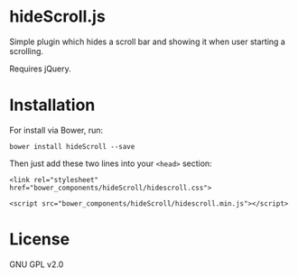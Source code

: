 hideScroll.js
==========

Simple plugin which hides a scroll bar and showing it when user starting a scrolling.

Requires jQuery.

Installation
============
For install via Bower, run:

`bower install hideScroll --save`

Then just add these two lines into your `<head>` section:

`<link rel="stylesheet" href="bower_components/hideScroll/hidescroll.css">`

`<script src="bower_components/hideScroll/hidescroll.min.js"></script>`

License
=======

GNU GPL v2.0
